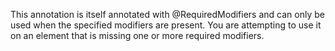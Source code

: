 This annotation is itself annotated with @RequiredModifiers and can only be used
when the specified modifiers are present. You are attempting to use it on an
element that is missing one or more required modifiers.
